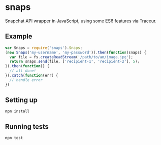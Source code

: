 snaps
=====

Snapchat API wrapper in JavaScript, using some ES6 features via Traceur.

## Example

```javascript
var Snaps = require('snaps').Snaps;
(new Snaps('my-username', 'my-password')).then(function(snaps) {
  var file = fs.createReadStream('/path/to/an/image.jpg');
  return snaps.send(file, ['recipient-1', 'recipient-2'], 5);
}).then(function() {
  // all done!
}).catch(function(err) {
  // handle error
})
```

## Setting up

```
npm install
```

## Running tests

```
npm test
```
